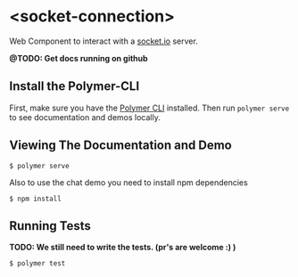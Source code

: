 # \<socket-connection\>

Web Component to interact with a [socket.io](http://socket.io/) server.

**@TODO: Get docs running on github**

## Install the Polymer-CLI

First, make sure you have the [Polymer CLI](https://www.npmjs.com/package/polymer-cli) installed. Then run `polymer serve` to see documentation and demos locally.

## Viewing The Documentation and Demo

```
$ polymer serve
```

Also to use the chat demo you need to install npm dependencies
```
$ npm install
```

## Running Tests

**TODO: We still need to write the tests. (pr's are welcome :) )**

```
$ polymer test
```
